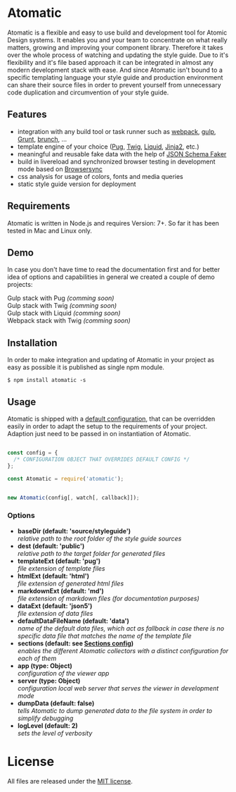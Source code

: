 # Atomatic

Atomatic is a flexible and easy to use build and development tool for Atomic Design systems. It enables you and your team to concentrate on what really matters, growing and improving your component library. Therefore it takes over the whole process of watching and updating the style guide. Due to it's flexibility and it's file based approach it can be integrated in almost any modern development stack with ease. And since Atomatic isn't bound to a specific templating language your style guide and production environment can share their source files in order to prevent yourself from unnecessary code duplication and circumvention of your style guide.


## Features

- integration with any build tool or task runner such as [webpack](https://webpack.github.io), [gulp](http://gulpjs.com/), [Grunt](https://gruntjs.com/), [brunch](http://brunch.io/), ...
- template engine of your choice ([Pug](https://pugjs.org), [Twig](https://twig.sensiolabs.org/), [Liquid](https://shopify.github.io/liquid/), [Jinja2](http://jinja.pocoo.org/), etc.)
- meaningful and reusable fake data with the help of [JSON Schema Faker](https://www.npmjs.com/package/json-schema-faker)
- build in livereload and synchronized browser testing in development mode based on [Browsersync](https://browsersync.io/)
- css analysis for usage of colors, fonts and media queries
- static style guide version for deployment

## Requirements

Atomatic is written in Node.js and requires Version: 7+. So far it has been tested in Mac and Linux only.


## Demo

In case you don't have time to read the documentation first and for better idea of options and capabilities in general we created a couple of demo projects:

Gulp stack with Pug _(comming soon)_   
Gulp stack with Twig _(comming soon)_  
Gulp stack with Liquid _(comming soon)_   
Webpack stack with Twig _(comming soon)_  


## Installation

In order to make integration and updating of Atomatic in your project as easy as possible it is published as single npm module.

```shell
$ npm install atomatic -s
```

## Usage

Atomatic is shipped with a [default configuration](https://github.com/stefan-lehmann/atomatic/blob/master/config/default.json), that can be overridden easily in order to adapt the setup to the requirements of your project. Adaption just need to be passed in on instantiation of Atomatic.

```javascript

const config = {
  /* CONFIGURATION OBJECT THAT OVERRIDES DEFAULT CONFIG */
};

const Atomatic = require('atomatic');     


new Atomatic(config[, watch[, callback]]);
```
### Options

- **baseDir (default: 'source/styleguide')**  
_relative path to the root folder of the style guide sources_  
- **dest (default: 'public')**    
_relative path to the target folder for generated files_
- **templateExt (default: 'pug')**    
_file extension of template files_
- **htmlExt (default: 'html')**    
_file extension of generated html files_
- **markdownExt (default: 'md')**    
_file extension of markdown files (for documentation purposes)_
- **dataExt (default: 'json5')**     
_file extension of data files_
- **defaultDataFileName (default: 'data')**    
_name of the default data files, which act as fallback in case there is no specific data file that matches the name of the template file_
- **sections (default: see [Sections config](#sections-config))**  
_enables the different Atomatic collectors with a distinct configuration for each of them_
- **app (type: Object)**  
_configuration of the viewer app_
- **server (type: Object)**  
_configuration local web server that serves the viewer in development mode_
- **dumpData (default: false)**   
_tells Atomatic to dump generated data to the file system in order to simplify debugging_
- **logLevel (default: 2)**     
_sets the level of verbosity_

# License

All files are released under the [MIT license](https://raw.githubusercontent.com/stefan-lehmann/atomatic/master/LICENSE.md).

